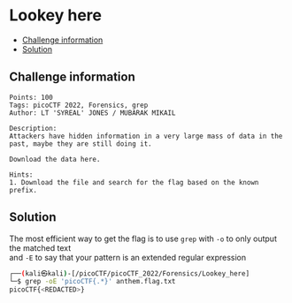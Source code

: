 # Lookey here

- [Challenge information](Lookey_here.md#challenge-information)
- [Solution](Lookey_here.md#solution)

## Challenge information
```
Points: 100
Tags: picoCTF 2022, Forensics, grep
Author: LT 'SYREAL' JONES / MUBARAK MIKAIL
 
Description:
Attackers have hidden information in a very large mass of data in the past, maybe they are still doing it.

Download the data here.
 
Hints:
1. Download the file and search for the flag based on the known prefix.
```

## Solution

The most efficient way to get the flag is to use `grep` with `-o` to only output the matched text  
and `-E` to say that your pattern is an extended regular expression
```bash
┌──(kali㉿kali)-[/picoCTF/picoCTF_2022/Forensics/Lookey_here]
└─$ grep -oE 'picoCTF{.*}' anthem.flag.txt
picoCTF{<REDACTED>}
```
